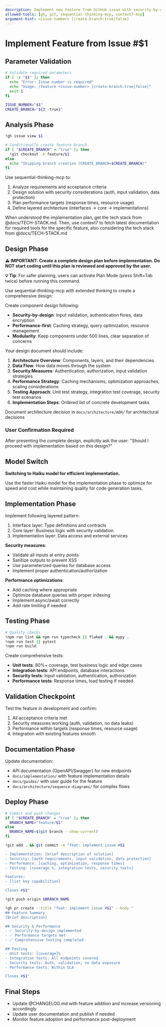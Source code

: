 ```yaml
---
description: Implement new feature from GitHub issue with security-by-design and performance optimization
allowed-tools: [gh, git, sequential-thinking-mcp, context7-mcp]
argument-hint: <issue-number> [create-branch:true|false]
---
```


# Implement Feature from Issue #$1

## Parameter Validation

```bash
# Validate required parameters
if [ -z "$1" ]; then
  echo "Error: Issue number is required"
  echo "Usage: /feature <issue-number> [create-branch:true|false]"
  exit 1
fi

ISSUE_NUMBER="$1"
CREATE_BRANCH="${2:-true}"
```

## Analysis Phase

```bash
!gh issue view $1

# Conditionally create feature branch
if [ "$CREATE_BRANCH" = "true" ]; then
  !git checkout -b feature/$1
else
  echo "Skipping branch creation (CREATE_BRANCH=$CREATE_BRANCH)"
fi
```

Use sequential-thinking-mcp to:

1. Analyze requirements and acceptance criteria
2. Design solution with security considerations (auth, input validation, data protection)
3. Plan performance targets (response times, resource usage)
4. Define layered architecture (interfaces → core → implementations)

When understood the implementation plan, get the tech stack from @docs/TECH-STACK.md.
Then, use context7 to fetch latest documentation for required tools for the specific feature, also considering the tech stack from @docs/TECH-STACK.md

## Design Phase

**⚠️ IMPORTANT: Create a complete design plan before implementation. Do NOT start coding until this plan is reviewed and approved by the user.**

**💡 Tip**: For safer planning, users can activate Plan Mode (press Shift+Tab twice) before running this command.

Use sequential-thinking-mcp with extended thinking to create a comprehensive design:

Create component design following:

- **Security-by-design**: Input validation, authentication flows, data encryption
- **Performance-first**: Caching strategy, query optimization, resource management
- **Modularity**: Keep components under 500 lines, clear separation of concerns

Your design document should include:

1. **Architecture Overview**: Components, layers, and their dependencies
2. **Data Flow**: How data moves through the system
3. **Security Measures**: Authentication, authorization, input validation strategies
4. **Performance Strategy**: Caching mechanisms, optimization approaches, scaling considerations
5. **Testing Approach**: Unit test strategy, integration test coverage, security test scenarios
6. **Implementation Steps**: Ordered list of concrete development tasks

Document architecture decision in `docs/architecture/ADR/` for architectural decisions

### User Confirmation Required

After presenting the complete design, explicitly ask the user: "Should I proceed with implementation based on this design?"

## Model Switch

**Switching to Haiku model for efficient implementation.**

Use the faster Haiku model for the implementation phase to optimize for speed and cost while maintaining quality for code generation tasks.

## Implementation Phase

Implement following layered pattern:

1. Interface layer: Type definitions and contracts
2. Core layer: Business logic with security validation
3. Implementation layer: Data access and external services

**Security measures**:

- Validate all inputs at entry points
- Sanitize outputs to prevent XSS
- Use parameterized queries for database access
- Implement proper authentication/authorization

**Performance optimizations**:

- Add caching where appropriate
- Optimize database queries with proper indexing
- Implement async/await correctly
- Add rate limiting if needed

## Testing Phase

```bash
# Quality checks
!npm run lint && npm run typecheck || flake8 . && mypy .
!npm run test || pytest
!npm run build
```

Create comprehensive tests:

- **Unit tests**: 80%+ coverage, test business logic and edge cases
- **Integration tests**: API endpoints, database interactions
- **Security tests**: Input validation, authentication, authorization
- **Performance tests**: Response times, load testing if needed

## Validation Checkpoint

Test the feature in development and confirm:

1. All acceptance criteria met
2. Security measures working (auth, validation, no data leaks)
3. Performance within targets (response times, resource usage)
4. Integration with existing features smooth

## Documentation Phase

Update documentation:

- API documentation (OpenAPI/Swagger) for new endpoints
- `docs/implementation/` with feature implementation details
- `docs/guides/` with user guide for the feature
- `docs/architecture/sequence-diagrams/` for complex flows

## Deploy Phase

```bash
# Commit and push changes
if [ "$CREATE_BRANCH" = "true" ]; then
  BRANCH_NAME="feature/$1"
else
  BRANCH_NAME=$(git branch --show-current)
fi

!git add . && git commit -m "feat: implement issue #$1

- Implementation: [brief description of solution]
- Security: [auth requirements, input validation, data protection]
- Performance: [caching, optimization, response times]
- Testing: [coverage %, integration tests, security tests]

Features:
- [list key capabilities]

Closes #$1"

!git push origin $BRANCH_NAME

!gh pr create --title "feat: implement issue #$1" --body "
## Feature Summary
[Brief description]

## Security & Performance
- ✅ Security-by-design implemented
- ✅ Performance targets met
- ✅ Comprehensive testing completed

## Testing
- Unit tests: [coverage]%
- Integration tests: All endpoints covered
- Security tests: Auth, validation, no data exposure
- Performance tests: Within SLA

Closes #$1"
```

## Final Steps

- Update @CHANGELOG.md with feature addition and increase versioning accordingly
- Update user documentation and publish if needed
- Monitor feature adoption and performance post-deployment
